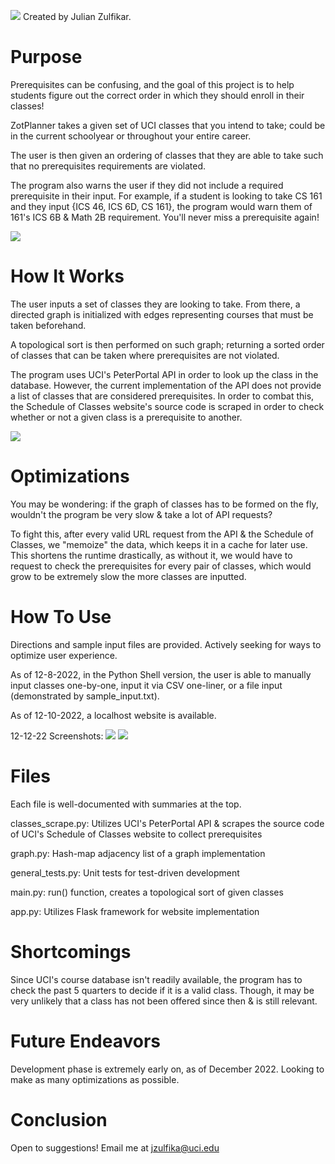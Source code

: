![](https://github.com/julian-z/ZotPlanner/blob/main/static/images/zotplannerlogo.png)
Created by Julian Zulfikar.

# Purpose
Prerequisites can be confusing, and the goal of this project is to help students figure out the correct order in which they should enroll in their classes!

ZotPlanner takes a given set of UCI classes that you intend to take; could be in the current schoolyear or throughout your entire career.

The user is then given an ordering of classes that they are able to take such that no prerequisites requirements are violated.

The program also warns the user if they did not include a required prerequisite in their input. For example, if a student is looking to take CS 161 and they input {ICS 46, ICS 6D, CS 161}, the program would warn them of 161's ICS 6B & Math 2B requirement. You'll never miss a prerequisite again!

![](https://github.com/julianzulf/ZotPlanner/blob/main/images/zotplannerdemo.gif)

# How It Works
The user inputs a set of classes they are looking to take. From there, a directed graph is initialized with edges representing courses that must be taken beforehand.

A topological sort is then performed on such graph; returning a sorted order of classes that can be taken where prerequisites are not violated.

The program uses UCI's PeterPortal API in order to look up the class in the database. However, the current implementation of the API does not provide a list of classes that are considered prerequisites. In order to combat this, the Schedule of Classes website's source code is scraped in order to check whether or not a given class is a prerequisite to another.

![](https://github.com/julianzulf/ZotPlanner/blob/main/images/topologicalsort.gif)

# Optimizations
You may be wondering: if the graph of classes has to be formed on the fly, wouldn't the program be very slow & take a lot of API requests?

To fight this, after every valid URL request from the API & the Schedule of Classes, we "memoize" the data, which keeps it in a cache for later use. This shortens the runtime drastically, as without it, we would have to request to check the prerequisites for every pair of classes, which would grow to be extremely slow the more classes are inputted.

# How To Use
Directions and sample input files are provided. Actively seeking for ways to optimize user experience.

As of 12-8-2022, in the Python Shell version, the user is able to manually input classes one-by-one, input it via CSV one-liner, or a file input (demonstrated by sample_input.txt).

As of 12-10-2022, a localhost website is available.

12-12-22 Screenshots:
![](https://github.com/julianzulf/ZotPlanner/blob/main/images/index.png)
![](https://github.com/julianzulf/ZotPlanner/blob/main/images/generate.png)

# Files
Each file is well-documented with summaries at the top.

classes_scrape.py: Utilizes UCI's PeterPortal API & scrapes the source code of UCI's Schedule of Classes website to collect prerequisites

graph.py: Hash-map adjacency list of a graph implementation

general_tests.py: Unit tests for test-driven development

main.py: run() function, creates a topological sort of given classes

app.py: Utilizes Flask framework for website implementation

# Shortcomings
Since UCI's course database isn't readily available, the program has to check the past 5 quarters to decide if it is a valid class. Though, it may be very unlikely that a class has not been offered since then & is still relevant.

# Future Endeavors
Development phase is extremely early on, as of December 2022. Looking to make as many optimizations as possible.

# Conclusion
Open to suggestions! Email me at jzulfika@uci.edu